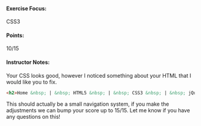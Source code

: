 #### Exercise Focus: 
CSS3

#### Points: 
10/15

#### Instructor Notes: 
Your CSS looks good, however I noticed something about your HTML that I would like you to fix.

```html
<h2>Home &nbsp; | &nbsp; HTML5 &nbsp; | &nbsp; CSS3 &nbsp; | &nbsp; jQuery</h2>
```

This should actually be a small navigation system, if you make the adjustments we can bump your score up to 15/15. Let me know if you have any questions on this!
